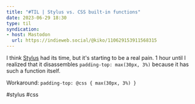 ```yaml
---
title: "#TIL | Stylus vs. CSS built-in functions"
date: 2023-06-29 18:30
type: til
syndication: 
- host: Mastodon
  url: https://indieweb.social/@kiko/110629153911568315
---
```


I think [Stylus](https://stylus-lang.com/) had its time, but it's starting to be a real pain. 1 hour until I realized that it disassembles ``padding-top: max(30px, 3%)`` because it has such a function itself.

Workaround: ``padding-top: @css { max(30px, 3%) }``

#stylus #css

